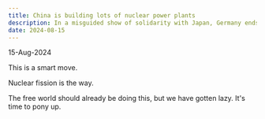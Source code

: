 ```yaml
---
title: China is building lots of nuclear power plants
description: In a misguided show of solidarity with Japan, Germany ends its hopes for clean, abundant energy.
date: 2024-08-15
---
```


15-Aug-2024

This is a smart move.

Nuclear fission is the way.

The free world should already be doing this, but we have gotten lazy. It's time to pony up.
